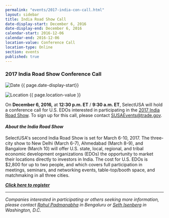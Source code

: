 ```yaml
---
permalink: "events/2017-india-con-call.html"
layout: sidebar
title: India Road Show Call
date-display-start: December 6, 2016
date-display-end: December 6, 2016
calendar-start: 2016-12-06
calendar-end: 2016-12-06
location-value: Conference Call
location-type: Online
section: events
published: true
---
```


### 2017 India Road Show Conference Call

![Date](https://google.github.io/material-design-icons/action/svg/design/ic_event_24px.svg "Date") {{ page.date-display-start}}

![Location](http://google.github.io/material-design-icons/social/svg/design/ic_location_city_24px.svg "Location") {{ page.location-value }}

On **December 6, 2016,** at **12:30 p.m. ET** / **9:30 a.m. ET**, SelectUSA will hold a conference call for U.S. EDOs interested in participating in the [2017 India Road Show](https://selectusa.github.io/events/events/2017-india-road-show.html). To sign up for this call, please contact [SUSAEvents@trade.gov](mailto:susaevents@trade.gov).

#### _About the India Road Show_

SelectUSA's second India Road Show is set for March 6-10, 2017. The three-city show to New Delhi (March 6-7), Ahmedabad (March 8-9), and Bangalore (March 10) will offer U.S. state, local, regional, and tribal economic development organizations (EDOs) the opportunity to market their locations directly to investors in India.
The cost for U.S. EDOs is $2,800 for up to two people, and which covers full participation in meetings, seminars, and networking events, table-top/booth space, and matchmaking in all three cities.

**_[Click here to register](https://connect.eventtia.com/en/dmz/2017indiaroadshow/website)_**

---

_Companies interested in participating or others seeking more information, please contact [Rahul Padmanabha](mailto:rahul.padmanabha@trad.gov) in Bengaluru or [Seth Isenberg](mailto:seth.isenberg@trade.gov) in Washington, D.C._
